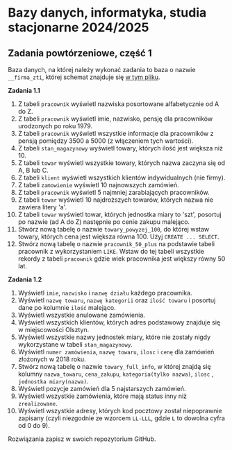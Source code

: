 # Bazy danych, informatyka, studia stacjonarne 2024/2025

## Zadania powtórzeniowe, część 1

Baza danych, na której należy wykonać zadania to baza o nazwie `__firma_zti`, której schemat znajduje się [w tym pliku](schemat_firma.png).

**Zadania 1.1**

1. Z tabeli `pracownik` wyświetl nazwiska posortowane alfabetycznie od A do Z.
2. Z tabeli `pracownik` wyświetl imie, nazwisko, pensję dla pracowników urodzonych po roku 1979.
3. Z tabeli `pracownik` wyświetl wszystkie informacje dla pracowników z pensją pomiędzy 3500 a 5000 (z włączeniem tych wartości).
4. Z tabeli `stan_magazynowy` wyświetl towary, których ilość jest większa niż 10.
5. Z tabeli `towar` wyświetl wszystkie towary, których nazwa zaczyna się od A, B lub C.
6. Z tabeli `klient` wyświetl wszystkich klientów indywidualnych (nie firmy).
7. Z tabeli `zamowienie` wyświetl 10 najnowszych zamówień.
8. Z tabeli `pracownik` wyświetl 5 najmniej zarabiających pracowników.
9. Z tabeli `towar` wyświetl 10 najdroższych towarów, których nazwa nie zawiera litery 'a'.
10. Z tabeli `towar` wyświetl towar, których jednostka miary to 'szt', posortuj po nazwie (ad A do Z) następnie po cenie zakupu malejąco.
11. Stwórz nową tabelę o nazwie `towary_powyzej_100`, do której wstaw towary, których cena jest większa równa 100. Użyj `CREATE ... SELECT`.
12. Stwórz nową tabelę o nazwie `pracownik_50_plus` na podstawie tabeli pracownik z wykorzystaniem `LIKE`. Wstaw do tej tabeli wszystkie rekordy z tabeli `pracownik` gdzie wiek pracownika jest większy równy 50 lat.


**Zadania 1.2**

1. Wyświetl `imie`, `nazwisko` i `nazwę działu` każdego pracownika.
2. Wyświetl `nazwę towaru`, `nazwę kategorii` oraz `ilość towaru` i posortuj dane po kolumnie `ilość` malejąco.
3. Wyświetl wszystkie anulowane zamówienia.
4. Wyświetl wszystkich klientów, których adres podstawowy znajduje się w miejscowości Olsztyn.
5. Wyświetl wszystkie nazwy jednostek miary, które nie zostały nigdy wykorzystane w tabeli `stan_magazynowy`.
6. Wyświetl `numer zamówienia`, `nazwę towaru`, `ilosc` i `cenę` dla zamówień złożonych w 2018 roku.
7. Stwórz nową tabelę o nazwie `towary_full_info`, w której znajdą się kolumny `nazwa_towaru`, `cena_zakupu`, `kategoria(tylko nazwa)`, `ilosc` , `jednostka miary(nazwa)`.
8. Wyświetl pozycje zamówień dla 5 najstarszych zamówień.
9. Wyświetl wszystkie zamówienia, które mają status inny niż `zrealizowane`.
10. Wyświetl wszystkie adresy, których kod pocztowy został niepoprawnie zapisany (czyli niezgodnie ze wzorcem `LL-LLL`, gdzie `L` to dowolna cyfra od 0 do 9).

Rozwiązania zapisz w swoich repozytorium GitHub.